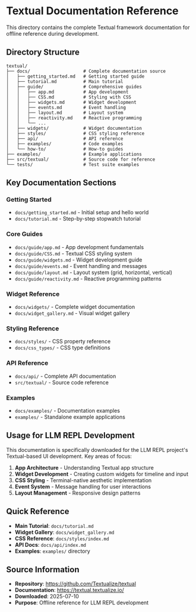 # Textual Documentation Reference

This directory contains the complete Textual framework documentation for offline reference during development.

## Directory Structure

```
textual/
├── docs/                    # Complete documentation source
│   ├── getting_started.md   # Getting started guide
│   ├── tutorial.md          # Main tutorial
│   ├── guide/               # Comprehensive guides
│   │   ├── app.md           # App development
│   │   ├── CSS.md           # Styling with CSS
│   │   ├── widgets.md       # Widget development
│   │   ├── events.md        # Event handling
│   │   ├── layout.md        # Layout system
│   │   ├── reactivity.md    # Reactive programming
│   │   └── ...
│   ├── widgets/             # Widget documentation
│   ├── styles/              # CSS styling reference
│   ├── api/                 # API reference
│   ├── examples/            # Code examples
│   └── how-to/              # How-to guides
├── examples/                # Example applications
├── src/textual/             # Source code for reference
└── tests/                   # Test suite examples
```

## Key Documentation Sections

### Getting Started
- `docs/getting_started.md` - Initial setup and hello world
- `docs/tutorial.md` - Step-by-step stopwatch tutorial

### Core Guides
- `docs/guide/app.md` - App development fundamentals
- `docs/guide/CSS.md` - Textual CSS styling system
- `docs/guide/widgets.md` - Widget development guide
- `docs/guide/events.md` - Event handling and messages
- `docs/guide/layout.md` - Layout system (grid, horizontal, vertical)
- `docs/guide/reactivity.md` - Reactive programming patterns

### Widget Reference
- `docs/widgets/` - Complete widget documentation
- `docs/widget_gallery.md` - Visual widget gallery

### Styling Reference
- `docs/styles/` - CSS property reference
- `docs/css_types/` - CSS type definitions

### API Reference
- `docs/api/` - Complete API documentation
- `src/textual/` - Source code reference

### Examples
- `docs/examples/` - Documentation examples
- `examples/` - Standalone example applications

## Usage for LLM REPL Development

This documentation is specifically downloaded for the LLM REPL project's Textual-based UI development. Key areas of focus:

1. **App Architecture** - Understanding Textual app structure
2. **Widget Development** - Creating custom widgets for timeline and input
3. **CSS Styling** - Terminal-native aesthetic implementation
4. **Event System** - Message handling for user interactions
5. **Layout Management** - Responsive design patterns

## Quick Reference

- **Main Tutorial**: `docs/tutorial.md`
- **Widget Gallery**: `docs/widget_gallery.md`
- **CSS Reference**: `docs/styles/index.md`
- **API Docs**: `docs/api/index.md`
- **Examples**: `examples/` directory

## Source Information

- **Repository**: https://github.com/Textualize/textual
- **Documentation**: https://textual.textualize.io/
- **Downloaded**: 2025-07-10
- **Purpose**: Offline reference for LLM REPL development